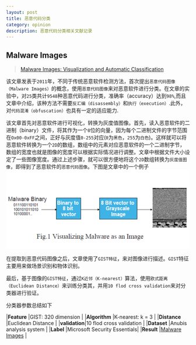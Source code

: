 ```yaml
---
layout: post
title: 恶意代码分类
category: opinion
description: 恶意代码分类相关文献记录
---
```


## Malware Images

> [Malware Images: Visualization and Automatic Classification][]

该文章发表于`2011`年，不同于传统恶意软件检测方法，首次提出`恶意代码图像（Malware Images）`的概念，使用`恶意代码图像`来对恶意软件进行分类。在文章的实验中，对`25`类共计`9548`种恶意代码进行分类，准确率（accuracy）达到`98%`,而且文章中介绍，该种方法不需要`反汇编（disassembly）`和`执行（execution）`.此外，对`代码混淆（obfuscation）`也具有一定的适应能力.

该文章首先对恶意软件进行可视化，转换为灰度值图像。首先，读入恶意软件的二进制（binary）文件，将其作为一个`8`位的向量，因为每个二进制文件的字节范围在`Ox00-0xFF`之间，正好与灰度值`0-255`对应(`0`为`黑色`，`255`为`白色`)。这样就可以将恶意软件转换为一个`2D`的数组，数组中的元素对应恶意软件的一个二进制字节，数组的宽度也就是图像的宽度可以根据实际情况进行调整。文章中根据文件大小设定了一些图像宽度。通过上述步骤，就可以很方便地将这个`2D`数组转换为`灰度值图像`，即得到了恶意软件的`恶意代码图像`。下图是文章中的一个例子
![Malware1](../../images/malware/mal-1.jpg)

在提取到恶意代码图像之后，文章使用了`GIST特征`，来对图像进行描述。`GIST`特征主要用来做场景识别和物体识别。

最后，基于图像的`GIST特征`，通过`K近邻（K-nearest）`算法，使用`欧式距离（Euclidean Distance）`来训练分类其，并用`10 flod cross validation`来对分类器进行验证。

分类器参数总结如下

|**Feature**   |GIST: 320 dimension          |
|**Algorithm** |K-nearest: k = 3             |
|**Distance**  |Euclidean Distance           |
|**validation**|10 flod cross validation     |
|**Dataset**   |Anubis analysis system       |
|**Label**     |Microsoft Security Essentials|
|**Result**    |[Malware Images][]           |

[Malware Images: Visualization and Automatic Classification]: http://dl.acm.org/citation.cfm?id=2016908
[Malware Images]: http://vision.ece.ucsb.edu/~lakshman/malware_images/album
